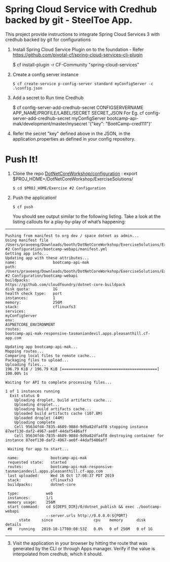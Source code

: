 Spring Cloud Service with Credhub backed by git - SteelToe App.
======================

This project provide instructions to integrate Spring Cloud Services 3 with credhub backed by git for configurations


1.  Install Spring Cloud Service Plugin on to the foundation - Refer https://github.com/pivotal-cf/spring-cloud-services-cli-plugin

       $ cf install-plugin -r CF-Community "spring-cloud-services"

2. Create a config server instance

       $ cf create-service p-config-server standard myConfigServer -c .\config.json

3. Add a secret to Run time Credhub

      $ cf config-server-add-credhub-secret CONFIGSERVERNAME APP_NAME/PROFILE/LABEL/SECRET SECRET_JSON
        For Eg. cf config-server-add-credhub-secret myConfigServer bootcamp-api-mak/development/master/mysecret '{"key": "BootCamp-cred111"}'

4. Refer the secret "key" defined above in the JSON, in the application.properties as defined in your config repository.


Push It!
========

1.  Clone the repo  [DotNetCoreWorkshop/configuration](https://github.com/pgottam/DotNetCoreWorkshop.git) :
        export $PROJ_HOME=/DotNetCoreWorkshop/ExerciseSolutions/

        $ cd $PROJ_HOME/Exercise #2 Configuration

2.  Push the application!

        $ cf push

    You should see output similar to the following listing. Take a look
    at the listing callouts for a play-by-play of what’s happening:

----

    Pushing from manifest to org dev / space dotnet as admin...
    Using manifest file /Users/praveeng/Downloads/booth/DotNetCoreWorkshop/ExerciseSolutions/Exercise #2 Configuration/bootcamp-webapi/manifest.yml
    Getting app info...
    Updating app with these attributes...
    name:                bootcamp-api-mak
    path:                /Users/praveeng/Downloads/booth/DotNetCoreWorkshop/ExerciseSolutions/Exercise #2 Configuration/bootcamp-webapi
    buildpacks:
    https://github.com/cloudfoundry/dotnet-core-buildpack
    disk quota:          1G
    health check type:   port
    instances:           1
    memory:              256M
    stack:               cflinuxfs3
    services:
    myConfigServer
    env:
    ASPNETCORE_ENVIRONMENT
    routes:
    bootcamp-api-mak-responsive-tasmaniandevil.apps.pleasanthill.cf-app.com

    Updating app bootcamp-api-mak...
    Mapping routes...
    Comparing local files to remote cache...
    Packaging files to upload...
    Uploading files...
    196.79 KiB / 196.79 KiB [==========================================] 100.00% 1s

    Waiting for API to complete processing files...

    1 of 1 instances running
      Exit status 0
        Uploading droplet, build artifacts cache...
        Uploading droplet...
        Uploading build artifacts cache...
        Uploaded build artifacts cache (107.8M)
        Uploaded droplet (44M)
        Uploading complete
        Cell 95634fd4-7835-4609-908d-9d9a82dfa4f8 stopping instance 87eef130-daf2-4967-ae0f-44daf5486aff
        Cell 95634fd4-7835-4609-908d-9d9a82dfa4f8 destroying container for instance 87eef130-daf2-4967-ae0f-44daf5486aff

     Waiting for app to start...

     name:              bootcamp-api-mak
     requested state:   started
     routes:            bootcamp-api-mak-responsive-tasmaniandevil.apps.pleasanthill.cf-app.com
     last uploaded:     Wed 16 Oct 17:08:37 PDT 2019
     stack:             cflinuxfs3
     buildpacks:        dotnet-core

     type:            web
     instances:       1/1
     memory usage:    256M
     start command:   cd ${DEPS_DIR}/0/dotnet_publish && exec ./bootcamp-webapi
                      --server.urls http://0.0.0.0:${PORT}
          state     since                  cpu    memory      disk      details
     #0   running   2019-10-17T00:08:53Z   0.0%   0 of 256M   0 of 1G   

----

3.  Visit the application in your browser by hitting the route that was
    generated by the CLI or through Apps manager. Verify if the value is interpolated from credhub, which it should.
